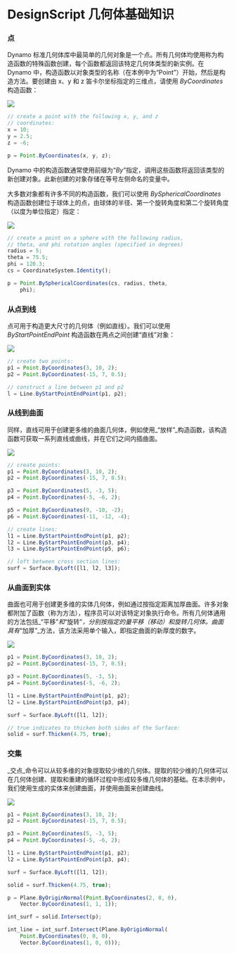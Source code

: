 # DesignScript 几何体基础知识

### 点

Dynamo 标准几何体库中最简单的几何对象是一个点。所有几何体均使用称为构造函数的特殊函数创建，每个函数都返回该特定几何体类型的新实例。在 Dynamo 中，构造函数以对象类型的名称（在本例中为“Point”）开始，然后是构造方法。要创建由 x、y 和 z 笛卡尔坐标指定的三维点，请使用 _ByCoordinates_ 构造函数：

![](../images/8-2/1/GeometryBasics\_01.png)

```js
// create a point with the following x, y, and z
// coordinates:
x = 10;
y = 2.5;
z = -6;

p = Point.ByCoordinates(x, y, z);
```

Dynamo 中的构造函数通常使用前缀为“_By_”指定，调用这些函数将返回该类型的新创建对象。此新创建的对象存储在等号左侧命名的变量中。

大多数对象都有许多不同的构造函数，我们可以使用 _BySphericalCoordinates_ 构造函数创建位于球体上的点，由球体的半径、第一个旋转角度和第二个旋转角度（以度为单位指定）指定：

![](../images/8-2/1/GeometryBasics\_02.png)

```js
// create a point on a sphere with the following radius,
// theta, and phi rotation angles (specified in degrees)
radius = 5;
theta = 75.5;
phi = 120.3;
cs = CoordinateSystem.Identity();

p = Point.BySphericalCoordinates(cs, radius, theta,
    phi);
```

### 从点到线

点可用于构造更大尺寸的几何体（例如直线）。我们可以使用 _ByStartPointEndPoint_ 构造函数在两点之间创建“直线”对象：

![](../images/8-2/1/GeometryBasics\_03.png)

```js
// create two points:
p1 = Point.ByCoordinates(3, 10, 2);
p2 = Point.ByCoordinates(-15, 7, 0.5);

// construct a line between p1 and p2
l = Line.ByStartPointEndPoint(p1, p2);
```

### 从线到曲面

同样，直线可用于创建更多维的曲面几何体，例如使用_“放样”_构造函数，该构造函数可获取一系列直线或曲线，并在它们之间内插曲面。

![](../images/8-2/1/GeometryBasics\_04.png)

```js
// create points:
p1 = Point.ByCoordinates(3, 10, 2);
p2 = Point.ByCoordinates(-15, 7, 0.5);

p3 = Point.ByCoordinates(5, -3, 5);
p4 = Point.ByCoordinates(-5, -6, 2);

p5 = Point.ByCoordinates(9, -10, -2);
p6 = Point.ByCoordinates(-11, -12, -4);

// create lines:
l1 = Line.ByStartPointEndPoint(p1, p2);
l2 = Line.ByStartPointEndPoint(p3, p4);
l3 = Line.ByStartPointEndPoint(p5, p6);

// loft between cross section lines:
surf = Surface.ByLoft([l1, l2, l3]);
```

### 从曲面到实体

曲面也可用于创建更多维的实体几何体，例如通过按指定距离加厚曲面。许多对象都附加了函数（称为方法），程序员可以对该特定对象执行命令。所有几何体通用的方法包括_“平移”_和_“旋转”_，分别按指定的量平移（移动）和旋转几何体。曲面具有_“加厚”_方法，该方法采用单个输入，即指定曲面的新厚度的数字。

![](../images/8-2/1/GeometryBasics\_05.png)

```js
p1 = Point.ByCoordinates(3, 10, 2);
p2 = Point.ByCoordinates(-15, 7, 0.5);

p3 = Point.ByCoordinates(5, -3, 5);
p4 = Point.ByCoordinates(-5, -6, 2);

l1 = Line.ByStartPointEndPoint(p1, p2);
l2 = Line.ByStartPointEndPoint(p3, p4);

surf = Surface.ByLoft([l1, l2]);

// true indicates to thicken both sides of the Surface:
solid = surf.Thicken(4.75, true);
```

### 交集

_交点_命令可以从较多维的对象提取较少维的几何体。提取的较少维的几何体可以在几何体创建、提取和重建的循环过程中形成较多维几何体的基础。在本示例中，我们使用生成的实体来创建曲面，并使用曲面来创建曲线。

![](../images/8-2/1/GeometryBasics\_06.png)

```js
p1 = Point.ByCoordinates(3, 10, 2);
p2 = Point.ByCoordinates(-15, 7, 0.5);

p3 = Point.ByCoordinates(5, -3, 5);
p4 = Point.ByCoordinates(-5, -6, 2);

l1 = Line.ByStartPointEndPoint(p1, p2);
l2 = Line.ByStartPointEndPoint(p3, p4);

surf = Surface.ByLoft([l1, l2]);

solid = surf.Thicken(4.75, true);

p = Plane.ByOriginNormal(Point.ByCoordinates(2, 0, 0),
    Vector.ByCoordinates(1, 1, 1));

int_surf = solid.Intersect(p);

int_line = int_surf.Intersect(Plane.ByOriginNormal(
    Point.ByCoordinates(0, 0, 0),
    Vector.ByCoordinates(1, 0, 0)));
```
